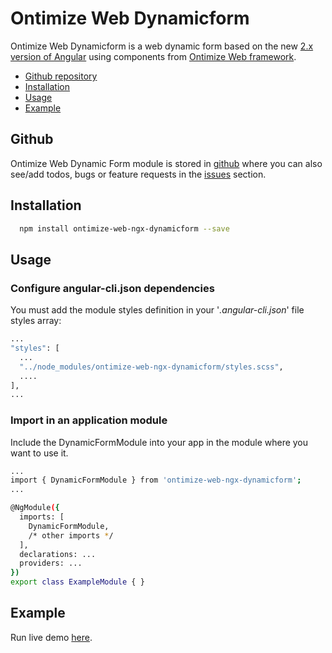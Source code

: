 # Ontimize Web Dynamicform

Ontimize Web Dynamicform is a web dynamic form based on the new [2.x version of Angular](https://angular.io/) using components from [Ontimize Web framework](https://github.com/OntimizeWeb/ontimize-web-ngx).

* [Github repository](#github)
* [Installation](#installation)
* [Usage](#usage)
* [Example](#example)


## Github
Ontimize Web Dynamic Form module is stored in [github](https://github.com/OntimizeWeb/ontimize-web-ngx-dynamicform) where you can also see/add todos, bugs or feature requests in the [issues](https://github.com/OntimizeWeb/ontimize-web-ngx-dynamicform/issues) section.


## Installation

```bash
  npm install ontimize-web-ngx-dynamicform --save
```

## Usage

### Configure angular-cli.json dependencies

You must add the module styles definition in your '*.angular-cli.json*' file styles array:

```bash
...
"styles": [
  ...
  "../node_modules/ontimize-web-ngx-dynamicform/styles.scss",
  ....
],
...
```

### Import in an application module

Include the DynamicFormModule into your app in the module where you want to use it.

```bash
...
import { DynamicFormModule } from 'ontimize-web-ngx-dynamicform';
...

@NgModule({
  imports: [
    DynamicFormModule,
    /* other imports */
  ],
  declarations: ...
  providers: ...
})
export class ExampleModule { }
```

## Example

Run live demo <a href="https://ontimizeweb.github.io/ontimize-web-ngx-dynamicform-example/" target="_blank" title="live demo"> here</a>.